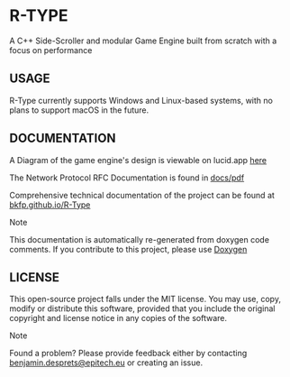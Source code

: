 # R-TYPE #
A C++ Side-Scroller and modular Game Engine built from scratch with a focus on performance

## USAGE #
R-Type currently supports Windows and Linux-based systems, with no plans to support macOS in the future.

## DOCUMENTATION
A Diagram of the game engine's design is viewable on lucid.app [here](https://lucid.app/lucidchart/466d4a8c-016a-4ee3-8384-115e54fc198b/edit?viewport_loc=-1900%2C-609%2C4169%2C2153%2C0_0&invitationId=inv_d211ddf5-651b-4824-94ca-9d89014247e2)

The Network Protocol RFC Documentation is found in [docs/pdf](docs/pdf/Network%20Protocol%20RFC%20Documentation.pdf)

Comprehensive technical documentation of the project can be found at [bkfp.github.io/R-Type](https://bkfp.github.io/R-Type/)
> [!NOTE]
> This documentation is automatically re-generated from doxygen code comments. If you contribute to this project, please use [Doxygen](https://www.doxygen.nl/manual/starting.html)


## LICENSE
This open-source project falls under the MIT license. You may use, copy, modify or distribute this software, provided that you include the original copyright and license notice in any copies of the software.

> [!NOTE]
> Found a problem? Please provide feedback either by contacting benjamin.desprets@epitech.eu or creating an issue.
